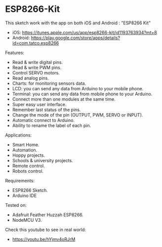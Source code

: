 # ESP8266-Kit
This sketch work with the app on both iOS and Android : "ESP8266 Kit"

- iOS: https://itunes.apple.com/us/app/esp8266-kit/id1193763934?mt=8
- Android: https://play.google.com/store/apps/details?id=com.tatco.esp8266

Features:

- Read & write digital pins. 
- Read & write PWM pins.
- Control SERVO motors.
- Read analog pins.
- Charts: for monitoring sensors data.
- LCD: you can send any data from Arduino to your mobile phone.
- Terminal: you can send any data from mobile phone to your Arduino.
- Connect more than one modules at the same time.
- Super easy user interface.
- Remember last status of the pins.
- Change the mode of the pin (OUTPUT, PWM, SERVO or INPUT).
- Automatic connect to Arduino.
- Ability to rename the label of each pin.

Applications:

- Smart Home.
- Automation.
- Hoppy projects.
- Schools & university projects.
- Remote control.
- Robots control.

Requirements:
- ESP8266 Sketch.
- Arduino IDE 

Tested on:
- Adafruit Feather Huzzah ESP8266.
- NodeMCU V3.

Check this youtube to see in real world:	
- https://youtu.be/hYjmv4oRJrM
